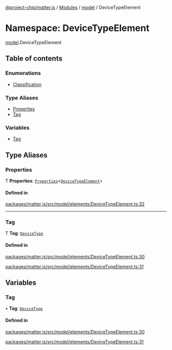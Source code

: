 [@project-chip/matter.js](../README.md) / [Modules](../modules.md) / [model](model.md) / DeviceTypeElement

# Namespace: DeviceTypeElement

[model](model.md).DeviceTypeElement

## Table of contents

### Enumerations

- [Classification](../enums/model.DeviceTypeElement.Classification.md)

### Type Aliases

- [Properties](model.DeviceTypeElement.md#properties)
- [Tag](model.DeviceTypeElement.md#tag)

### Variables

- [Tag](model.DeviceTypeElement.md#tag-1)

## Type Aliases

### Properties

Ƭ **Properties**: [`Properties`](model.BaseElement.md#properties)<[`DeviceTypeElement`](model.md#devicetypeelement)\>

#### Defined in

[packages/matter.js/src/model/elements/DeviceTypeElement.ts:32](https://github.com/project-chip/matter.js/blob/be83914/packages/matter.js/src/model/elements/DeviceTypeElement.ts#L32)

___

### Tag

Ƭ **Tag**: [`DeviceType`](../enums/model.ElementTag.md#devicetype)

#### Defined in

[packages/matter.js/src/model/elements/DeviceTypeElement.ts:30](https://github.com/project-chip/matter.js/blob/be83914/packages/matter.js/src/model/elements/DeviceTypeElement.ts#L30)

[packages/matter.js/src/model/elements/DeviceTypeElement.ts:31](https://github.com/project-chip/matter.js/blob/be83914/packages/matter.js/src/model/elements/DeviceTypeElement.ts#L31)

## Variables

### Tag

• **Tag**: [`DeviceType`](../enums/model.ElementTag.md#devicetype)

#### Defined in

[packages/matter.js/src/model/elements/DeviceTypeElement.ts:30](https://github.com/project-chip/matter.js/blob/be83914/packages/matter.js/src/model/elements/DeviceTypeElement.ts#L30)

[packages/matter.js/src/model/elements/DeviceTypeElement.ts:31](https://github.com/project-chip/matter.js/blob/be83914/packages/matter.js/src/model/elements/DeviceTypeElement.ts#L31)
